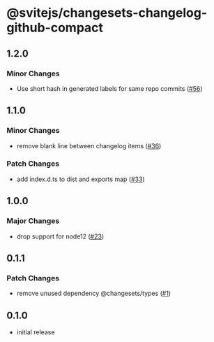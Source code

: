# @svitejs/changesets-changelog-github-compact

## 1.2.0

### Minor Changes

- Use short hash in generated labels for same repo commits ([#56](https://github.com/svitejs/changesets-changelog-github-compact/pull/56))

## 1.1.0

### Minor Changes

- remove blank line between changelog items ([#36](https://github.com/svitejs/changesets-changelog-github-compact/pull/36))

### Patch Changes

- add index.d.ts to dist and exports map ([#33](https://github.com/svitejs/changesets-changelog-github-compact/pull/33))

## 1.0.0

### Major Changes

- drop support for node12 ([#23](https://github.com/svitejs/changesets-changelog-github-compact/pull/23))

## 0.1.1

### Patch Changes

- remove unused dependency @changesets/types ([#1](https://github.com/svitejs/changesets-changelog-github-compact/pull/1))

## 0.1.0

- initial release
